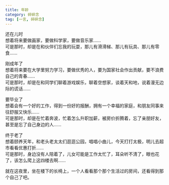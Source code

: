 ```yaml
---
title: 年龄
category: 碎碎念
tag: [一言, 碎碎念]
---
```


还在儿时<br>
想着将来要做画家，要做科学家，要做音乐家......<br>
可是那时，却是在和伙伴们忘我的玩耍，那儿有滑滑梯、那儿有玩具、那儿有零食......<br>

刚成年了<br>
想着将来要在大学里努力学习，要做优秀的人，要为国家社会作出贡献，要不浪费自己的青春......<br>
可是那时，却是在和同学们聊着游戏娱乐，聊着空想家，谈着天和地，说着漫无边际的谎话......<br>

要毕业了<br>
想着会有一个好的工作，得到一份好的报酬，拥有一个幸福的家庭，和朋友同事来往舒服又快乐......<br>
可是那时，却是在忙着奔波，忙着怎么升职加薪，被房价折腾着，忘了亲朋好友，甚至是忘了自己身边的人......<br>

终于老了<br>
想着颐养天年，和老头老太太们逛逛公园，唱唱小曲儿，今天打打太极，明儿去超市看看优惠打折......<br>
可是那时，身边没有人陪着了，儿女可能是工作太忙了，耳朵听不清了，眼也花了，该怎么爬上这四楼去啊......<br>

就在这夜里，坐在楼下的长椅上，一个人看看那个那个生活过的房间，还看得到那个自己了吧。<br>